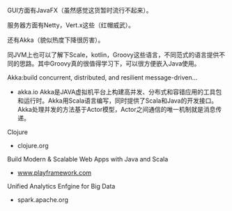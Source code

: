 GUI方面有JavaFX（虽然感觉这货暂时流行不起来）。

服务器方面有Netty，Vert.x这些（红帽威武）。

还有Akka（貌似热度下降很厉害）。

同JVM上也可以了解下Scale，kotlin，Groovy这些语言，不同范式的语言提供不同的思路。其中Groovy真的很值得学习下，可以很方便嵌入Java使用。



Akka:build concurrent, distributed, and resilient message-driven...

- akka.io		 Akka是JAVA虚拟机平台上构建高并发、分布式和容错应用的工具包和运行时。Akka用Scala语言编写，同时提供了Scala和Java的开发接口。Akka处理并发的方法基于Actor模型，Actor之间通信的唯一机制就是消息传递。

Clojure

- clojure.org

Build Modern & Scalable Web Apps with Java and Scala

- www.playframework.com

Unified Analytics Enfgine for Big Data

- spark.apache.org